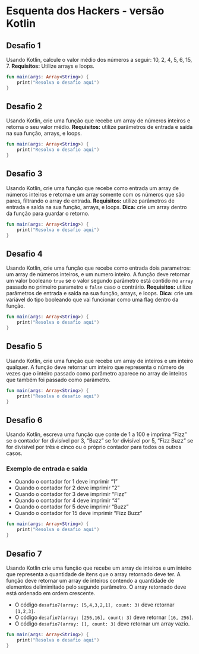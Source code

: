 # Esquenta dos Hackers - versão Kotlin

## Desafio 1
Usando Kotlin, calcule o valor médio dos números a seguir: 10, 2, 4, 5, 6, 15, 7. 
**Requisitos:** Utilize arrays e loops.

```kotlin runnable
fun main(args: Array<String>) {
    print("Resolva o desafio aqui")
}
```

## Desafio 2
Usando Kotlin, crie uma função que recebe um array de números inteiros e retorna o seu valor médio. 
**Requisitos:** utilize parâmetros de entrada e saída na sua função, arrays, e loops.

```kotlin runnable
fun main(args: Array<String>) {
    print("Resolva o desafio aqui")
}
```

## Desafio 3
Usando Kotlin, crie uma função que recebe como entrada um array de números inteiros e retorna e um array somente com os números que são pares, filtrando o array de entrada. 
**Requisitos:** utilize parâmetros de entrada e saída na sua função, arrays, e loops. 
**Dica:** crie um array dentro da função para guardar o retorno.

```kotlin runnable
fun main(args: Array<String>) {
    print("Resolva o desafio aqui")
}
```

## Desafio 4
Usando Kotlin, crie uma função que recebe como entrada dois parametros: um array de números inteiros, e um numero inteiro. 
A função deve retornar um valor booleano `true` se o valor segundo parâmetro está contido no `array` passado no primeiro parametro e `false` caso o contrário. 
**Requisitos:** utilize parâmetros de entrada e saída na sua função, arrays, e loops. 
**Dica:** crie um variável do tipo booleando que vai funcionar como uma flag dentro da função.

```kotlin runnable
fun main(args: Array<String>) {
    print("Resolva o desafio aqui")
}
```

## Desafio 5
Usando Kotlin, crie uma função que recebe um array de inteiros e um inteiro qualquer. 
A função deve retornar um inteiro que representa o número de vezes que o inteiro passado como parâmetro aparece no array de inteiros que também foi passado como parâmetro.

```kotlin runnable
fun main(args: Array<String>) {
    print("Resolva o desafio aqui")
}
```

## Desafio 6
Usando Kotlin, escreva uma função que conte de 1 a 100 e imprima “Fizz” se o contador for divisível por 3, “Buzz” se for divisível por 5, “Fizz Buzz” se for divisível por três e cinco ou o próprio contador para todos os outros casos.

### Exemplo de entrada e saída

- Quando o contador for 1 deve imprimir “1”
- Quando o contador for 2 deve imprimir “2”
- Quando o contador for 3 deve imprimir “Fizz”
- Quando o contador for 4 deve imprimir “4”
- Quando o contador for 5 deve imprimir “Buzz”
- Quando o contador for 15 deve imprimir “Fizz Buzz”

```kotlin runnable
fun main(args: Array<String>) {
    print("Resolva o desafio aqui")
}
```

## Desafio 7
Usando Kotlin crie uma função que recebe um array de inteiros e um inteiro que representa a quantidade de itens que o array retornado deve ter. 
A função deve retornar um array de inteiros contendo a quantidade de elementos delimimitado pelo segundo parâmetro. 
O array retornado deve está ordenado em ordem crescente.

- O código `desafio7(array: [5,4,3,2,1], count: 3)` deve retornar `[1,2,3]`.
- O código `desafio7(array: [256,16], count: 3)` deve retornar `[16, 256]`.
- O código `desafio7(array: [], count: 3)` deve retornar um array vazio.

```kotlin runnable
fun main(args: Array<String>) {
    print("Resolva o desafio aqui")
}
```
